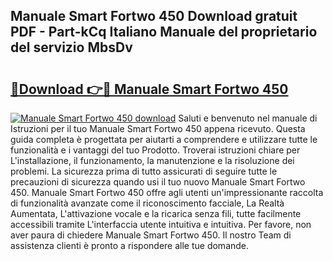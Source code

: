 ## Manuale Smart Fortwo 450 Download gratuit PDF - Part-kCq Italiano Manuale del proprietario del servizio MbsDv

# <h2><a href="http://dfc9ns.blite.top/?on=Manuale+Smart+Fortwo+450">🔗Download 👉🔴 Manuale Smart Fortwo 450</a></h2>

[![Manuale Smart Fortwo 450 download](https://i.imgur.com/lujVjoI.png)](http://dfc9ns.blite.top/?on=Manuale+Smart+Fortwo+450)
Saluti e benvenuto nel manuale di Istruzioni per il tuo Manuale Smart Fortwo 450 appena ricevuto. Questa guida completa è progettata per aiutarti a comprendere e utilizzare tutte le funzionalità e i vantaggi del tuo Prodotto. Troverai istruzioni chiare per L'installazione, il funzionamento, la manutenzione e la risoluzione dei problemi. La sicurezza prima di tutto assicurati di seguire tutte le precauzioni di sicurezza quando usi il tuo nuovo Manuale Smart Fortwo 450. Manuale Smart Fortwo 450 offre agli utenti un'impressionante raccolta di funzionalità avanzate come il riconoscimento facciale, La Realtà Aumentata, L'attivazione vocale e la ricarica senza fili, tutte facilmente accessibili tramite L'interfaccia utente intuitiva e intuitiva. Per favore, non aver paura di chiedere Manuale Smart Fortwo 450. Il nostro Team di assistenza clienti è pronto a rispondere alle tue domande.

